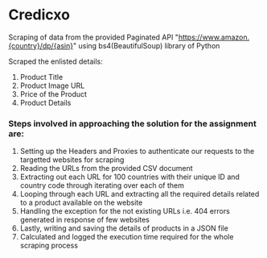 # Credicxo

Scraping of data from the provided Paginated API "https://www.amazon.{country}/dp/{asin}" using bs4(BeautifulSoup) library of Python

Scraped the enlisted details:
1. Product Title
2. Product Image URL
3. Price of the Product
4. Product Details

### Steps involved in approaching the solution for the assignment are:

1. Setting up the Headers and Proxies to authenticate our requests to the targetted websites for scraping
2. Reading the URLs from the provided CSV document
3. Extracting out each URL for 100 countries with their unique ID and country code through iterating over each of them
4. Looping through each URL and extracting all the required details related to a product available on the website
5. Handling the exception for the not existing URLs i.e. 404 errors generated in response of few websites
6. Lastly, writing and saving the details of products in a JSON file 
7. Calculated and logged the execution time required for the whole scraping process

